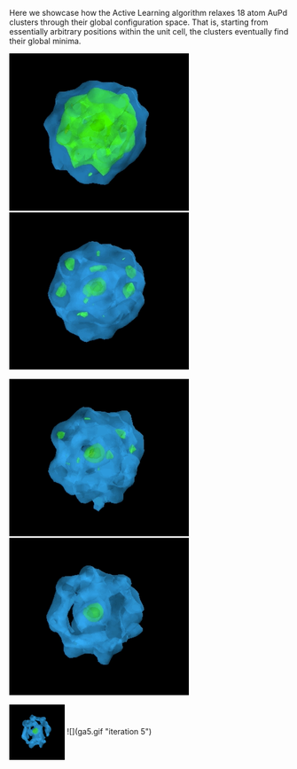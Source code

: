 Here we showcase how the Active Learning algorithm relaxes 18 atom AuPd clusters through their global configuration space.
That is, starting from essentially arbitrary positions within the unit cell, the clusters eventually find their global minima.


![](ga1.gif "iteration 1") ![](ga2.gif "iteration 2")


![](ga3.gif "iteration 3") ![](ga4.gif "iteration 4")


<img align="center" width="100" height="100" src="ga5.gif">
![](ga5.gif "iteration 5")
